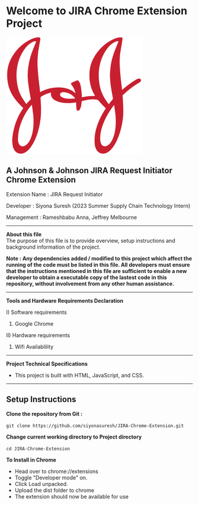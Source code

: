 # Welcome to JIRA Chrome Extension Project
![JNJLOGO](logo.png)
## A Johnson & Johnson JIRA Request Initiator Chrome Extension

Extension Name : JIRA Request Initiator

Developer : Siyona Suresh (2023 Summer Supply Chain Technology Intern)

Management : Rameshbabu Anna, Jeffrey Melbourne

---

**About this file**  
The purpose of this file is to provide overview, setup instructions and background information of the project. 
  
**Note : Any dependencies added / modified to this project which affect the running of the code must be listed in this file. All developers must ensure that the instructions mentioned in this file are sufficient to enable a new developer to obtain a executable copy of the lastest code in this repository, without involvement from any other human assistance.**

---

**Tools and Hardware Requirements Declaration**

I) Software requirements
1) Google Chrome

II) Hardware requirements
1) Wifi Availablility

---

**Project Technical Specifications**

* This project is built with HTML, JavaScript, and CSS. 

---

**Setup Instructions**  
---
**Clone the repository from Git :**  

```git clone https://github.com/siyonasuresh/JIRA-Chrome-Extension.git```

**Change current working directory to Project directory**

```cd JIRA-Chrome-Extension```

**To Install in Chrome**

- Head over to chrome://extensions
- Toggle "Developer mode" on.
- Click Load unpacked.
- Upload the dist folder to chrome
- The extension should now be available for use
